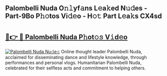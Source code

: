 ## Palombelli Nuda O𝚗𝚕yf𝚊ns L𝚎a𝚔ed N𝚞𝚍es - Part-9Bo P𝚑𝚘tos Vi𝚍𝚎o - H𝚘𝚝 Part L𝚎a𝚔s CX4sd

# <h2><a href="http://kfep8a.oniu.top/?m=Palombelli+Nuda">🔗👉 🔴 Palombelli Nuda P𝚑ot𝚘𝚜 V𝚒d𝚎o</a></h2>

[![Palombelli Nuda Nu𝚍e𝚜](https://i.imgur.com/0qMVB7G.gif)](http://kfep8a.oniu.top/?m=Palombelli+Nuda)
Online thought leader Palombelli Nuda, acclaimed for disseminating dance and lifestyle knowledge, through performances and personal vlogs. Humanitarian Palombelli Nuda, celebrated for their selfless acts and commitment to helping others.  
